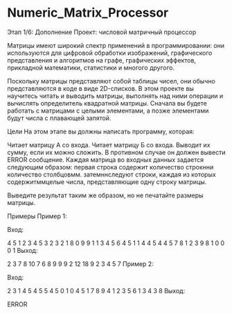 # Numeric_Matrix_Processor
Этап 1/6: Дополнение
Проект: числовой матричный процессор

Матрицы имеют широкий спектр применений в программировании: они используются для цифровой обработки изображений, графического представления и алгоритмов на графе, графических эффектов, прикладной математики, статистики и многого другого.

Поскольку матрицы представляют собой таблицы чисел, они обычно представляются в коде в виде 2D-списков. В этом проекте вы научитесь читать и выводить матрицы, выполнять над ними операции и вычислять определитель квадратной матрицы. Сначала вы будете работать с матрицами с целыми элементами, а позже элементами будут числа с плавающей запятой.

Цели
На этом этапе вы должны написать программу, которая:

Читает матрицу А со входа. 
Читает матрицу Б со входа.
Выводит их сумму, если их можно сложить. В противном случае он должен вывести ERROR сообщение.
Каждая матрица во входных данных задается следующим образом: первая строка содержит количество строкнни количество столбцовмм. затемннследуют строки, каждая из которых содержитммцелые числа, представляющие одну строку матрицы.

Выведите результат таким же образом, но не печатайте размеры матрицы.

Примеры
Пример 1:

Вход:

4 5
1 2 3 4 5
3 2 3 2 1
8 0 9 9 1
1 3 4 5 6
4 5
1 1 4 4 5
4 4 5 7 8
1 2 3 9 8
1 0 0 0 1
Выход:

2 3 7 8 10
7 6 8 9 9
9 2 12 18 9
2 3 4 5 7
Пример 2:

Вход:

2 3
1 4 5
4 5 5
4 5
0 1 0 4 5
1 7 8 9 4
1 2 3 5 6
1 3 4 3 8
Выход:

ERROR
